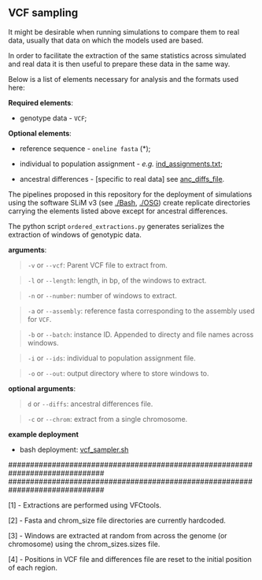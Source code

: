 ## VCF sampling

It might be desirable when running simulations to compare them to real data, usually that data on which the models used are based. 

In order to facilitate the extraction of the same statistics across simulated and real data it is then useful to prepare these data in the same way. 

Below is a list of elements necessary for analysis and the formats used here:

**Required elements**: 

- genotype data - `VCF`;

**Optional elements**:

- reference sequence - `oneline fasta` (*);

- individual to population assignment - _e.g._ [ind_assignments.txt](chimp_ind_assignments.txt);

- ancestral differences - [specific to real data] see [anc_diffs_file](diffs_example.txt).


The pipelines proposed in this repository for the deployment of simulations using the software SLiM v3 (see [./Bash](./Bash/), [./OSG](./OSG/)) create replicate directories carrying the elements listed above except for ancestral differences. 

The python script `ordered_extractions.py` generates serializes the extraction of windows of genotypic data. 

**arguments**:

> `-v` or `--vcf`: Parent VCF file to extract from.

> `-l` or `--length`: length, in bp, of the windows to extract.

> `-n` or `--number`: number of windows to extract.

> `-a` or `--assembly`: reference fasta corresponding to the assembly used for `VCF`. 

> `-b` or `--batch`: instance ID. Appended to directy and file names across windows. 

> `-i` or `--ids`: individual to population assignment file.

> `-o` or `--out`: output directory where to store windows to. 

**optional arguments**:

> `d` or `--diffs`: ancestral differences file. 

> `-c` or `--chrom`: extract from a single chromosome. 


**example deployment**


- bash deployment: [vcf_sampler.sh](vcf_sampler.sh)

##############################################################################
##############################################################################

[1] - Extractions are performed using VFCtools. 

[2] - Fasta and chrom_size file directories are currently hardcoded. 

[3] - Windows are extracted at random from across the genome (or chromosome) using the chrom_sizes.sizes file. 

[4] - Positions in VCF file and differences file are reset to the initial position of each region.

